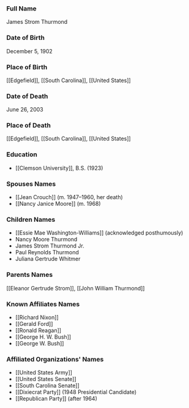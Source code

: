 ### Full Name
James Strom Thurmond

### Date of Birth
December 5, 1902

### Place of Birth
[[Edgefield]], [[South Carolina]], [[United States]]

### Date of Death
June 26, 2003

### Place of Death
[[Edgefield]], [[South Carolina]], [[United States]]

### Education
- [[Clemson University]], B.S. (1923)

### Spouses Names
- [[Jean Crouch]] (m. 1947–1960, her death)
- [[Nancy Janice Moore]] (m. 1968)

### Children Names
- [[Essie Mae Washington-Williams]] (acknowledged posthumously)
- Nancy Moore Thurmond
- James Strom Thurmond Jr.
- Paul Reynolds Thurmond
- Juliana Gertrude Whitmer

### Parents Names
[[Eleanor Gertrude Strom]], [[John William Thurmond]]

### Known Affiliates Names
- [[Richard Nixon]]
- [[Gerald Ford]]
- [[Ronald Reagan]]
- [[George H. W. Bush]]
- [[George W. Bush]]

### Affiliated Organizations' Names
- [[United States Army]]
- [[United States Senate]]
- [[South Carolina Senate]]
- [[Dixiecrat Party]] (1948 Presidential Candidate)
- [[Republican Party]] (after 1964)